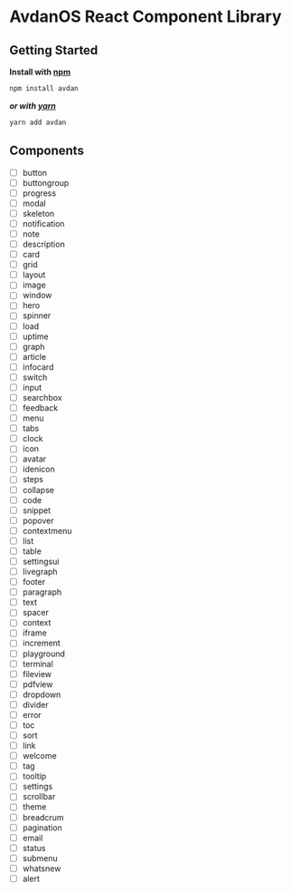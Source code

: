 # AvdanOS React Component Library

## Getting Started
**Install with [npm](https://npmjs.org/)**
```bash
npm install avdan
```
***or with [yarn](https://yarnpkg.com/)***
```bash
yarn add avdan
```

## Components
- [ ] button
- [ ] buttongroup
- [ ] progress
- [ ] modal
- [ ] skeleton
- [ ] notification
- [ ] note
- [ ] description
- [ ] card
- [ ] grid
- [ ] layout
- [ ] image
- [ ] window
- [ ] hero
- [ ] spinner
- [ ] load
- [ ] uptime
- [ ] graph
- [ ] article
- [ ] infocard
- [ ] switch
- [ ] input
- [ ] searchbox
- [ ] feedback
- [ ] menu
- [ ] tabs
- [ ] clock
- [ ] icon
- [ ] avatar
- [ ] idenicon
- [ ] steps
- [ ] collapse
- [ ] code
- [ ] snippet
- [ ] popover
- [ ] contextmenu
- [ ] list
- [ ] table
- [ ] settingsui
- [ ] livegraph
- [ ] footer
- [ ] paragraph
- [ ] text
- [ ] spacer
- [ ] context
- [ ] iframe
- [ ] increment
- [ ] playground
- [ ] terminal
- [ ] fileview
- [ ] pdfview
- [ ] dropdown
- [ ] divider
- [ ] error
- [ ] toc
- [ ] sort
- [ ] link
- [ ] welcome
- [ ] tag
- [ ] tooltip
- [ ] settings
- [ ] scrollbar
- [ ] theme
- [ ] breadcrum
- [ ] pagination
- [ ] email
- [ ] status
- [ ] submenu
- [ ] whatsnew
- [ ] alert
